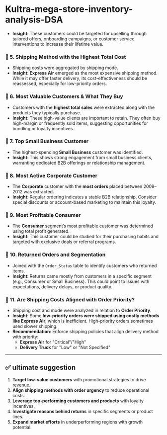 # Kultra-mega-store-inventory-analysis-DSA
- **Insight**: These customers could be targeted for upselling through tailored offers, onboarding campaigns, or customer service interventions to increase their lifetime value.

### 🔹 5. Shipping Method with the Highest Total Cost
- Shipping costs were aggregated by shipping mode.
- **Insight**: **Express Air** emerged as the most expensive shipping method. While it may offer faster delivery, its cost-effectiveness should be reassessed, especially for low-priority orders.

### 🔹 6. Most Valuable Customers & What They Buy
- Customers with the **highest total sales** were extracted along with the products they typically purchase.
- **Insight**: These high-value clients are important to retain. They often buy high-margin or frequently sold items, suggesting opportunities for bundling or loyalty incentives.

### 🔹 7. Top Small Business Customer
- The highest-spending **Small Business** customer was identified.
- **Insight**: This shows strong engagement from small business clients, warranting dedicated B2B offerings or relationship management.

### 🔹 8. Most Active Corporate Customer
- The **Corporate** customer with the **most orders** placed between 2009–2012 was extracted.
- **Insight**: Regular ordering indicates a stable B2B relationship. Consider special discounts or account-based marketing to maintain this loyalty.

### 🔹 9. Most Profitable Consumer
- The **Consumer** segment’s most profitable customer was determined using total profit generated.
- **Insight**: This customer could be studied for their purchasing habits and targeted with exclusive deals or referral programs.

### 🔹 10. Returned Orders and Segmentation
- Joined with the `Order_Status` table to identify customers who returned items.
- **Insight**: Returns came mostly from customers in a specific segment (e.g., Consumer or Small Business). This could point to issues with expectations, delivery delays, or product quality.

### 🔹 11. Are Shipping Costs Aligned with Order Priority?
- Shipping cost and mode were analyzed in relation to **Order Priority**.
- **Insight**: Some **low-priority orders were shipped using costly methods like Express Air**, which is inefficient. High-priority orders sometimes used slower shipping.
- **Recommendation**: Enforce shipping policies that align delivery method with priority:
  - **Express Air** for "Critical"/"High"
  - **Delivery Truck** for "Low" or "Not Specified"

---

## ✅ ultimate suggestion 

1. **Target low-value customers** with promotional strategies to drive revenue.
2. **Align shipping methods with order urgency** to reduce operational costs.
3. **Leverage top-performing customers and products** with loyalty incentives.
4. **Investigate reasons behind returns** in specific segments or product lines.
5. **Expand market efforts** in underperforming regions with growth potential.
